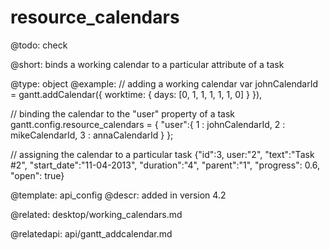 resource_calendars
=============

@todo:
	check 


@short:
binds a working calendar to a particular attribute of a task

@type: object
@example:
// adding a working calendar
var johnCalendarId = gantt.addCalendar({
    worktime: {
        days: [0, 1, 1, 1, 1, 1, 0]
    }
}),

// binding the calendar to the "user" property of a task
gantt.config.resource_calendars = {
  "user":{
      1 : johnCalendarId,
      2 : mikeCalendarId,
      3 : annaCalendarId
   }
};

// assigning the calendar to a particular task
{"id":3, user:"2", "text":"Task #2", "start_date":"11-04-2013", 
    "duration":"4", "parent":"1", "progress": 0.6, "open": true}
    
@template:	api_config
@descr:
added in version 4.2

@related:
desktop/working_calendars.md

@relatedapi:
api/gantt_addcalendar.md